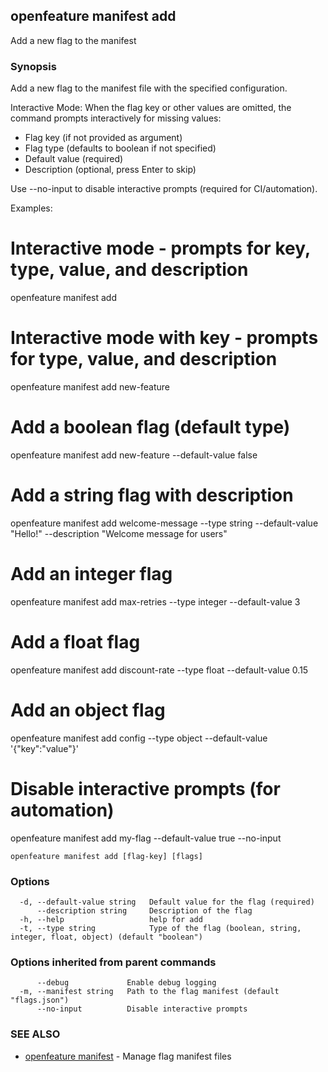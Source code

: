 <!-- markdownlint-disable-file -->
<!-- WARNING: THIS DOC IS AUTO-GENERATED. DO NOT EDIT! -->
## openfeature manifest add

Add a new flag to the manifest

### Synopsis

Add a new flag to the manifest file with the specified configuration.

Interactive Mode:
  When the flag key or other values are omitted, the command prompts interactively for missing values:
  - Flag key (if not provided as argument)
  - Flag type (defaults to boolean if not specified)
  - Default value (required)
  - Description (optional, press Enter to skip)
  
  Use --no-input to disable interactive prompts (required for CI/automation).

Examples:
  # Interactive mode - prompts for key, type, value, and description
  openfeature manifest add

  # Interactive mode with key - prompts for type, value, and description
  openfeature manifest add new-feature

  # Add a boolean flag (default type)
  openfeature manifest add new-feature --default-value false

  # Add a string flag with description
  openfeature manifest add welcome-message --type string --default-value "Hello!" --description "Welcome message for users"

  # Add an integer flag
  openfeature manifest add max-retries --type integer --default-value 3

  # Add a float flag
  openfeature manifest add discount-rate --type float --default-value 0.15

  # Add an object flag
  openfeature manifest add config --type object --default-value '{"key":"value"}'
  
  # Disable interactive prompts (for automation)
  openfeature manifest add my-flag --default-value true --no-input

```
openfeature manifest add [flag-key] [flags]
```

### Options

```
  -d, --default-value string   Default value for the flag (required)
      --description string     Description of the flag
  -h, --help                   help for add
  -t, --type string            Type of the flag (boolean, string, integer, float, object) (default "boolean")
```

### Options inherited from parent commands

```
      --debug             Enable debug logging
  -m, --manifest string   Path to the flag manifest (default "flags.json")
      --no-input          Disable interactive prompts
```

### SEE ALSO

* [openfeature manifest](openfeature_manifest.md)	 - Manage flag manifest files


